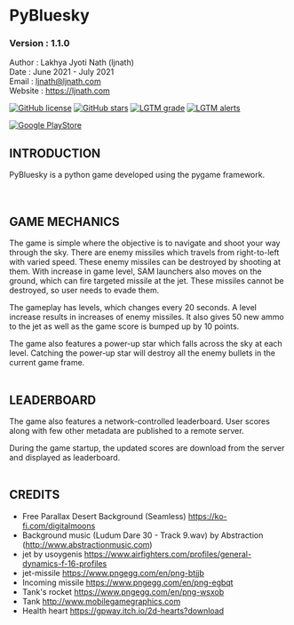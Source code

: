 
# PyBluesky
### Version : 1.1.0



Author : Lakhya Jyoti Nath (ljnath)<br>
Date : June 2021 - July 2021<br>
Email : ljnath@ljnath.com<br>
Website : https://ljnath.com

[![GitHub license](https://img.shields.io/github/license/ljnath/PyBluesky-android)](https://github.com/ljnath/PyBluesky-android/blob/master/LICENSE)
[![GitHub stars](https://img.shields.io/github/stars/ljnath/PyBluesky-android)](https://github.com/ljnath/PyBluesky-android/stargazers)
[![LGTM grade](https://img.shields.io/lgtm/grade/python/github/ljnath/PyBluesky-android)](https://lgtm.com/projects/g/ljnath/PyBluesky-android/)
[![LGTM alerts](https://img.shields.io/lgtm/alerts/github/ljnath/PyBluesky-android)](https://lgtm.com/projects/g/ljnath/PyBluesky-android/)


[![Google PlayStore](https://play.google.com/intl/en_us/badges/static/images/badges/en_badge_web_generic.png)](https://play.google.com/store/apps/details?id=com.ljnath.pybluesky)



## INTRODUCTION
PyBluesky is a python game developed using the pygame framework.</br>
</br></br>

## GAME MECHANICS
The game is simple where the objective is to navigate and shoot your way through the sky.
There are enemy missiles which travels from right-to-left with varied speed. These enemy missiles can be destroyed by shooting at them. With increase in game level, SAM launchers also moves on the ground, which can fire targeted missile at the jet. These missiles cannot be destroyed, so user needs to evade them.

The gameplay has levels, which changes every 20 seconds. A level increase results in increases of enemy missiles.
It also gives 50 new ammo to the jet as well as the game score is bumped up by 10 points.

The game also features a power-up star which falls across the sky at each level.
Catching the power-up star will destroy all the enemy bullets in the current game frame.
</br></br>

## LEADERBOARD
The game also features a network-controlled leaderboard. User scores along with few other metadata are published to a remote server.

During the game startup, the updated scores are download from the server and displayed as leaderboard.
</br></br>


## CREDITS
* Free Parallax Desert Background (Seamless) https://ko-fi.com/digitalmoons
* Background music (Ludum Dare 30 - Track 9.wav) by Abstraction (http://www.abstractionmusic.com)
* jet by usoygenis https://www.airfighters.com/profiles/general-dynamics-f-16-profiles
* jet-missile https://www.pngegg.com/en/png-btjjb
* Incoming missile https://www.pngegg.com/en/png-egbqt
* Tank's rocket https://www.pngegg.com/en/png-wsxob
* Tank http://www.mobilegamegraphics.com
* Health heart https://gpway.itch.io/2d-hearts?download